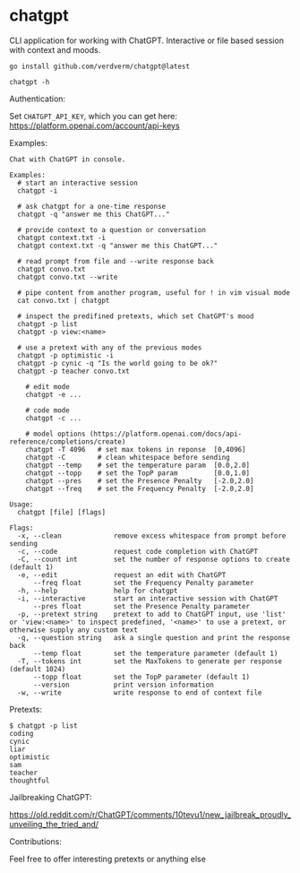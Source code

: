 # chatgpt

CLI application for working with ChatGPT.
Interactive or file based session with context and moods.

```
go install github.com/verdverm/chatgpt@latest

chatgpt -h
```

Authentication:

Set `CHATGPT_API_KEY`, which you can get here: https://platform.openai.com/account/api-keys

Examples:

```
Chat with ChatGPT in console.

Examples:
  # start an interactive session
  chatgpt -i

  # ask chatgpt for a one-time response
  chatgpt -q "answer me this ChatGPT..."

  # provide context to a question or conversation
  chatgpt context.txt -i
  chatgpt context.txt -q "answer me this ChatGPT..."

  # read prompt from file and --write response back
  chatgpt convo.txt
  chatgpt convo.txt --write

  # pipe content from another program, useful for ! in vim visual mode
  cat convo.txt | chatgpt

  # inspect the predifined pretexts, which set ChatGPT's mood
  chatgpt -p list
  chatgpt -p view:<name>

  # use a pretext with any of the previous modes
  chatgpt -p optimistic -i
  chatgpt -p cynic -q "Is the world going to be ok?"
  chatgpt -p teacher convo.txt

	# edit mode
	chatgpt -e ...

	# code mode
	chatgpt -c ...

	# model options (https://platform.openai.com/docs/api-reference/completions/create)
	chatgpt -T 4096   # set max tokens in reponse  [0,4096]
	chatgpt -C        # clean whitespace before sending
	chatgpt --temp    # set the temperature param  [0.0,2.0]
	chatgpt --topp    # set the TopP param         [0.0,1.0]
	chatgpt --pres    # set the Presence Penalty   [-2.0,2.0]
	chatgpt --freq    # set the Frequency Penalty  [-2.0,2.0]

Usage:
  chatgpt [file] [flags]

Flags:
  -x, --clean             remove excess whitespace from prompt before sending
  -c, --code              request code completion with ChatGPT
  -C, --count int         set the number of response options to create (default 1)
  -e, --edit              request an edit with ChatGPT
      --freq float        set the Frequency Penalty parameter
  -h, --help              help for chatgpt
  -i, --interactive       start an interactive session with ChatGPT
      --pres float        set the Presence Penalty parameter
  -p, --pretext string    pretext to add to ChatGPT input, use 'list' or 'view:<name>' to inspect predefined, '<name>' to use a pretext, or otherwise supply any custom text
  -q, --question string   ask a single question and print the response back
      --temp float        set the temperature parameter (default 1)
  -T, --tokens int        set the MaxTokens to generate per response (default 1024)
      --topp float        set the TopP parameter (default 1)
      --version           print version information
  -w, --write             write response to end of context file
```

Pretexts:

```
$ chatgpt -p list
coding
cynic
liar
optimistic
sam
teacher
thoughtful
```

Jailbreaking ChatGPT:

https://old.reddit.com/r/ChatGPT/comments/10tevu1/new_jailbreak_proudly_unveiling_the_tried_and/

Contributions:

Feel free to offer interesting pretexts or anything else
